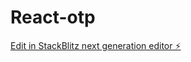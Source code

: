 # React-otp

[Edit in StackBlitz next generation editor ⚡️](https://stackblitz.com/~/github.com/Kumar7708/React-otp)